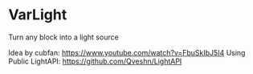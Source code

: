 # VarLight
Turn any block into a light source

Idea by cubfan: https://www.youtube.com/watch?v=FbuSkIbJ5I4
Using Public LightAPI: https://github.com/Qveshn/LightAPI
